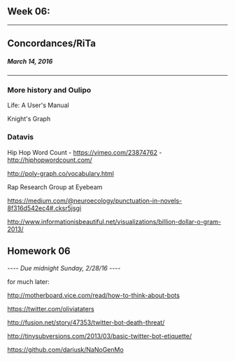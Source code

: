 ## Week 06:
---
## Concordances/RiTa

##### March 14, 2016

---

### More history and Oulipo

Life: A User's Manual

Knight's Graph




### Datavis

Hip Hop Word Count - https://vimeo.com/23874762 - http://hiphopwordcount.com/

http://poly-graph.co/vocabulary.html

Rap Research Group at Eyebeam

https://medium.com/@neuroecology/punctuation-in-novels-8f316d542ec4#.cksr5jsgi

http://www.informationisbeautiful.net/visualizations/billion-dollar-o-gram-2013/


## Homework 06

---- *Due midnight Sunday, 2/28/16* ----




for much later: 

http://motherboard.vice.com/read/how-to-think-about-bots


https://twitter.com/oliviataters

http://fusion.net/story/47353/twitter-bot-death-threat/

http://tinysubversions.com/2013/03/basic-twitter-bot-etiquette/

https://github.com/dariusk/NaNoGenMo

